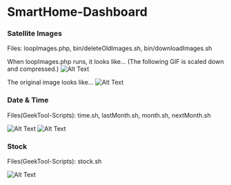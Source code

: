 # SmartHome-Dashboard

### Satellite Images
Files: loopImages.php, bin/deleteOldImages.sh, bin/downloadImages.sh

When loopImages.php runs, it looks like... (The following GIF is scaled down and compressed.)
![Alt Text](https://github.com/V0lD/SmartHome-Dashboard/raw/master/images/Australia.gif)

The original image looks like...
![Alt Text](https://github.com/V0lD/SmartHome-Dashboard/raw/master/images/australia_true_color_20160827183000.jpg)


### Date & Time
Files(GeekTool-Scripts): time.sh, lastMonth.sh, month.sh, nextMonth.sh

![Alt Text](https://github.com/V0lD/SmartHome-Dashboard/raw/master/images/Time.png)
![Alt Text](https://github.com/V0lD/SmartHome-Dashboard/raw/master/images/Date.png)


### Stock
Files(GeekTool-Scripts): stock.sh

![Alt Text](https://github.com/V0lD/SmartHome-Dashboard/raw/master/images/Stock.png)
